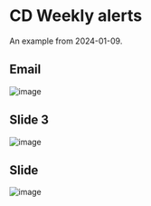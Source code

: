 # CD Weekly alerts

An example from 2024-01-09.

## Email

![image](https://github.com/user-attachments/assets/8c50d1c4-a77a-4491-a5fa-e95e3641be2c)

## Slide 3

![image](https://github.com/user-attachments/assets/7265ca3e-bba0-40ac-960e-60354536a136)

## Slide 
![image](https://github.com/user-attachments/assets/c5847dd9-8304-4159-b7e1-110f8220c896)

